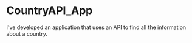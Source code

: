 # CountryAPI_App

I've developed an application that uses an API to find all the information about a country.
